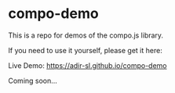 # compo-demo

This is a repo for demos of the compo.js library.

If you need to use it yourself, please get it here:

Live Demo:
https://adir-sl.github.io/compo-demo

Coming soon...